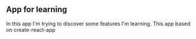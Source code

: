 ## App for learning

In this app I'm trying to discover some features I'm learning.
This app based on create-react-app
